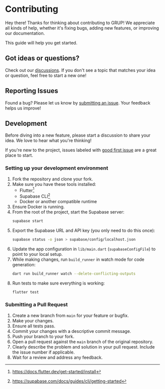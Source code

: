 # Contributing

Hey there! Thanks for thinking about contributing to GRUP! We appreciate all kinds of help, whether it's fixing bugs, adding new features, or improving our documentation.

This guide will help you get started.

## Got ideas or questions?

Check out our [discussions](https://github.com/gruprsvp/grup/discussions). If you don't see a topic that matches your idea or question, feel free to start a new one!

## Reporting Issues

Found a bug? Please let us know by [submitting an issue](https://github.com/gruprsvp/grup/issues/new). Your feedback helps us improve!

## Development

Before diving into a new feature, please start a discussion to share your idea. We love to hear what you're thinking!

If you're new to the project, issues labeled with [good first issue](https://github.com/gruprsvp/grup/issues?q=is%3Aissue+is%3Aopen+label%3A%22good+first+issue%22) are a great place to start.

### Setting up your development environment

1. Fork the repository and clone your fork.
2. Make sure you have these tools installed:
   - Flutter[^flutter-get-started]
   - Supabase CLI[^supabase-cli]
   - Docker or another compatible runtime
3. Ensure Docker is running.
4. From the root of the project, start the Supabase server:
   ```sh
   supabase start
   ```
5. Export the Supabase URL and API key (you only need to do this once):
   ```sh
   supabase status -o json > supabase/config/localhost.json
   ```
6. Update the app configuration in `lib/main.dart` (`supabaseConfigFile`) to point to your local setup.
7. While making changes, run `build_runner` in watch mode for code generation:
   ```sh
   dart run build_runner watch --delete-conflicting-outputs
   ```
8. Run tests to make sure everything is working:
   ```sh
   flutter test
   ```

### Submitting a Pull Request

1. Create a new branch from `main` for your feature or bugfix.
2. Make your changes.
3. Ensure all tests pass.
4. Commit your changes with a descriptive commit message.
5. Push your branch to your fork.
6. Open a pull request against the `main` branch of the original repository.
7. Clearly describe the problem and solution in your pull request. Include the issue number if applicable.
8. Wait for a review and address any feedback.

[^flutter-get-started]: https://docs.flutter.dev/get-started/install
[^supabase-cli]: https://supabase.com/docs/guides/cli/getting-started
